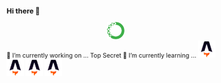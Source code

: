 ### Hi there 👋
<div style="text-align:center;">
  <img height="40" src="https://github.com/devicons/devicon/blob/master/icons/anaconda/anaconda-original.svg"> 
</div>
<div>
🔭 I’m currently working on ... 
Top Secret
🌱 I’m currently learning ...
  <img height="40" src="https://github.com/devicons/devicon/blob/master/icons/astro/astro-original.svg">
   <img height="40" src="https://github.com/devicons/devicon/blob/master/icons/astro/astro-original.svg">
   <img height="40" src="https://github.com/devicons/devicon/blob/master/icons/astro/astro-original.svg">
   <img height="40" src="https://github.com/devicons/devicon/blob/master/icons/astro/astro-original.svg"> 
</div>

<!--
**AngelDeLeon96/AngelDeLeon96** is a ✨ _special_ ✨ repository because its `README.md` (this file) appears on your GitHub profile.

Here are some ideas to get you started:


- 👯 I’m looking to collaborate on ...
- 🤔 I’m looking for help with ...
- 💬 Ask me about ...
- 📫 How to reach me: ...
- 😄 Pronouns: ...
- ⚡ Fun fact: ...
-->
